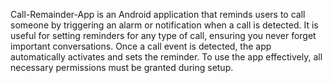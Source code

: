 Call-Remainder-App is an Android application that reminds users to call someone by triggering an alarm or notification when a call is detected. It is useful for setting reminders for any type of call, ensuring you never forget important conversations. Once a call event is detected, the app automatically activates and sets the reminder. To use the app effectively, all necessary permissions must be granted during setup.
